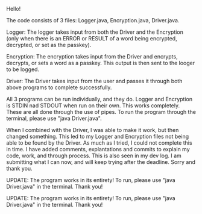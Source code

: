 Hello!

The code consists of 3 files: Logger.java, Encryption.java, Driver.java. 

Logger:
The logger takes input from both the Driver and the Encryption (only when there is an ERROR or RESULT of a word being encrypted, decrypted, or set as the passkey).

Encryption:
The encryption takes input from the Driver and encrypts, decrypts, or sets a word as a passkey. This output is then sent to the looger to be logged.

Driver:
The Driver takes input from the user and passes it through both above programs to complete successfully.

All 3 programs can be run individually, and they do. Logger and Encryption is STDIN nad STDOUT when run on their own. This works completely. 
These are all done through the use of pipes. To run the program through the terminal, please use "java Driver.java".

When I combined with the Driver, I was able to make it work, but then changed something. This led to my Logger and Encryption files not being able to be found by the Driver. 
As much as I tried, I could not complete this in time. I have added comments, explantations and commits to explain my code, work, and through process. This is also seen in my dev log.
I am submitting what I can now, and will keep trying after the deadline. Sorry and thank you.

UPDATE: The program works in its entirety! To run, please use "java Driver.java" in the terminal. Thank you!


UPDATE: The program works in its entirety! To run, please use "java Driver.java" in the terminal. Thank you!

